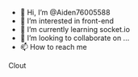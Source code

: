 - 👋 Hi, I’m @Aiden76005588
- 👀 I’m interested in front-end
- 🌱 I’m currently learning socket.io
- 💞️ I’m looking to collaborate on ...
- 📫 How to reach me 

<!---
Aiden76005588/Aiden76005588 is a ✨ special ✨ repository because its `README.md` (this file) appears on your GitHub profile.
You can click the Preview link to take a look at your changes.
--->
Clout

